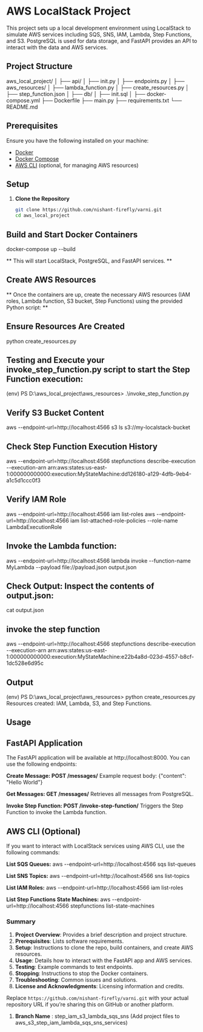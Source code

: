 

# AWS LocalStack Project

This project sets up a local development environment using LocalStack to simulate AWS services including SQS, SNS, IAM, Lambda, Step Functions, and S3. PostgreSQL is used for data storage, and FastAPI provides an API to interact with the data and AWS services.

## Project Structure

aws_local_project/ │ ├── api/ │ ├── init.py │ ├── endpoints.py │ ├── aws_resources/ │ ├── lambda_function.py │ ├── create_resources.py │ ├── step_function.json │ ├── db/ │ ├── init.sql │ ├── docker-compose.yml ├── Dockerfile ├── main.py ├── requirements.txt └── README.md



## Prerequisites

Ensure you have the following installed on your machine:
- [Docker](https://docs.docker.com/get-docker/)
- [Docker Compose](https://docs.docker.com/compose/install/)
- [AWS CLI](https://docs.aws.amazon.com/cli/latest/userguide/install-cliv2.html) (optional, for managing AWS resources)

## Setup

1. **Clone the Repository**

   ```bash
   git clone https://github.com/nishant-firefly/varni.git
   cd aws_local_project


## Build and Start Docker Containers

docker-compose up --build

** This will start LocalStack, PostgreSQL, and FastAPI services. **

## Create AWS Resources
** Once the containers are up, create the necessary AWS resources (IAM roles, Lambda function, S3 bucket, Step Functions) using the provided Python script: **

## Ensure Resources Are Created

python create_resources.py

## Testing and Execute your invoke_step_function.py script to start the Step Function execution:

(env) PS D:\aws_local_project\aws_resources> .\invoke_step_function.py

## Verify S3 Bucket Content
aws --endpoint-url=http://localhost:4566 s3 ls s3://my-localstack-bucket


## Check Step Function Execution History

aws --endpoint-url=http://localhost:4566 stepfunctions describe-execution --execution-arn arn:aws:states:us-east-1:000000000000:execution:MyStateMachine:dd126180-a129-4dfb-9eb4-a1c5d1ccc0f3

## Verify IAM Role

aws --endpoint-url=http://localhost:4566 iam list-roles
aws --endpoint-url=http://localhost:4566 iam list-attached-role-policies --role-name LambdaExecutionRole


## Invoke the Lambda function:
aws --endpoint-url=http://localhost:4566 lambda invoke --function-name MyLambda --payload file://payload.json output.json

## Check Output: Inspect the contents of output.json:

cat output.json


## invoke the step function
aws --endpoint-url=http://localhost:4566 stepfunctions describe-execution --execution-arn arn:aws:states:us-east-1:000000000000:execution:MyStateMachine:e22b4a8d-023d-4557-b8cf-1dc528e6d95c

## Output
(env) PS D:\aws_local_project\aws_resources> python create_resources.py
Resources created: IAM, Lambda, S3, and Step Functions.





## Usage
## FastAPI Application

The FastAPI application will be available at http://localhost:8000. You can use the following endpoints:

**Create Message: POST /messages/**
Example request body: {"content": "Hello World"}

**Get Messages: GET /messages/**
Retrieves all messages from PostgreSQL.

**Invoke Step Function: POST /invoke-step-function/**
Triggers the Step Function to invoke the Lambda function.

## AWS CLI (Optional)

If you want to interact with LocalStack services using AWS CLI, use the following commands:

**List SQS Queues:**
aws --endpoint-url=http://localhost:4566 sqs list-queues

**List SNS Topics:**
aws --endpoint-url=http://localhost:4566 sns list-topics


**List IAM Roles:**
aws --endpoint-url=http://localhost:4566 iam list-roles


**List Step Functions State Machines:**
aws --endpoint-url=http://localhost:4566 stepfunctions list-state-machines



### Summary

1. **Project Overview**: Provides a brief description and project structure.
2. **Prerequisites**: Lists software requirements.
3. **Setup**: Instructions to clone the repo, build containers, and create AWS resources.
4. **Usage**: Details how to interact with the FastAPI app and AWS services.
5. **Testing**: Example commands to test endpoints.
6. **Stopping**: Instructions to stop the Docker containers.
7. **Troubleshooting**: Common issues and solutions.
8. **License and Acknowledgments**: Licensing information and credits.

Replace `https://github.com/nishant-firefly/varni.git` with your actual repository URL if you’re sharing this on GitHub or another platform.
1. **Branch Name** : step_iam_s3_lambda_sqs_sns
(Add project files to aws_s3_step_iam_lambda_sqs_sns_services)
